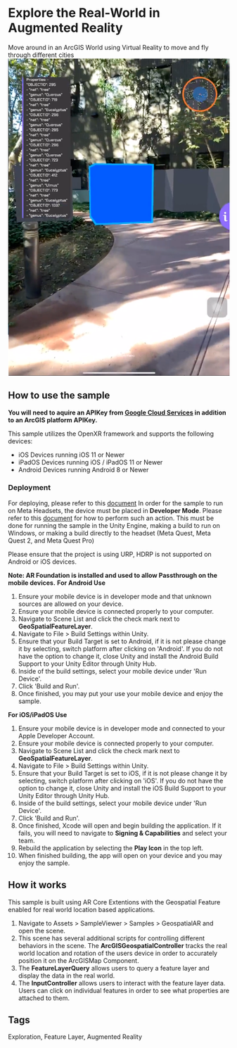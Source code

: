 # Explore the Real-World in Augmented Reality

Move around in an ArcGIS World using Virtual Reality to move and fly through different cities
![Image of AR Feature Layer](ARFeatureLayer.png)

## How to use the sample

**You will need to aquire an APIKey from [Google Cloud Services](https://console.cloud.google.com/apis/dashboard?inv=1&invt=AbiiPg&project=arcgis-augmented-reality) in addition to an ArcGIS platform APIKey.**

This sample utilizes the OpenXR framework and supports the following devices:
- iOS Devices running iOS 11 or Newer
- iPadOS Devices running iOS / iPadOS 11 or Newer
- Android Devices running Android 8 or Newer

### Deployment

For deploying, please refer to this [document](https://developers.arcgis.com/unity/deployment/)
In order for the sample to run on Meta Headsets, the device must be placed in **Developer Mode**. Please refer to this [document](https://developer.android.com/studio/debug/dev-options) for how to perform such an action. This must be done for running the sample in the Unity Engine, making a build to run on Windows, or making a build directly to the headset (Meta Quest, Meta Quest 2, and Meta Quest Pro)

Please ensure that the project is using URP, HDRP is not supported on Android or iOS devices.

**Note: AR Foundation is installed and used to allow Passthrough on the mobile devices.**
**For Android Use**
1. Ensure your mobile device is in developer mode and that unknown sources are allowed on your device.
2. Ensure your mobile device is connected properly to your computer.
3. Navigate to Scene List and click the check mark next to **GeoSpatialFeatureLayer**.
3. Navigate to File > Build Settings within Unity.
4. Ensure that your Build Target is set to Android, if it is not please change it by selecting, switch platform after clicking on 'Android'. If you do not have the option to change it, close Unity and install the Android Build Support to your Unity Editor through Unity Hub.
5. Inside of the build settings, select your mobile device under 'Run Device'.
6. Click 'Build and Run'.
7. Once finished, you may put your use your mobile device and enjoy the sample.

**For iOS/iPadOS Use**
1. Ensure your mobile device is in developer mode and connected to your Apple Developer Account.
2. Ensure your mobile device is connected properly to your computer.
3. Navigate to Scene List and click the check mark next to **GeoSpatialFeatureLayer**.
4. Navigate to File > Build Settings within Unity.
5. Ensure that your Build Target is set to iOS, if it is not please change it by selecting, switch platform after clicking on 'iOS'. If you do not have the option to change it, close Unity and install the iOS Build Support to your Unity Editor through Unity Hub.
6. Inside of the build settings, select your mobile device under 'Run Device'.
7. Click 'Build and Run'.
8. Once finished, Xcode will open and begin building the application. If it fails, you will need to navigate to **Signing & Capabilities** and select your team.
9. Rebuild the application by selecting the **Play Icon** in the top left.
10. When finished building, the app will open on your device and you may enjoy the sample. 

## How it works

This sample is built using AR Core Extentions with the Geospatial Feature enabled for real world location based applications.

1. Navigate to Assets > SampleViewer > Samples > GeospatialAR and open the scene.
2. This scene has several additional scripts for controlling different behaviors in the scene. The **ArcGISGeospatialController** tracks the real world location and rotation of the users device in order to accurately position it on the ArcGISMap Component.
3. The **FeatureLayerQuery** allows users to query a feature layer and display the data in the real world.
4. The **InputController** allows users to interact with the feature layer data. Users can click on individual features in order to see what properties are attached to them. 

## Tags

Exploration, Feature Layer, Augmented Reality
